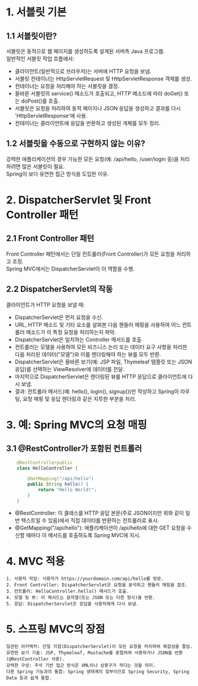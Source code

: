 # 1. 서블릿 기본

## 1.1 서블릿이란?

서블릿은 동적으로 웹 페이지를 생성하도록 설계된 서버측 Java 프로그램. <br>
일반적인 서블릿 작업 흐름에서:

- 클라이언트(일반적으로 브라우저)는 서버에 HTTP 요청을 보냄.
- 서블릿 컨테이너는 HttpServletRequest 및 HttpServletResponse 객체를 생성.
- 컨테이너는 요청을 처리해야 하는 서블릿을 결정.
- 올바른 서블릿의 service() 메소드가 호출되고, HTTP 메소드에 따라 doGet() 또는 doPost()를 호출.
- 서블릿은 요청을 처리하여 동적 페이지나 JSON 응답을 생성하고 결과를 다시 'HttpServletResponse'에 사용.
- 컨테이너는 클라이언트에 응답을 반환하고 생성된 개체를 모두 정리.

## 1.2 서블릿을 수동으로 구현하지 않는 이유?

강력한 애플리케이션의 경우 가능한 모든 요청(예: /api/hello, /user/login 등)을 처리하려면 많은 서블릿이 필요. <br>
Spring이 보다 유연한 접근 방식을 도입한 이유.

# 2. DispatcherServlet 및 Front Controller 패턴

## 2.1 Front Controller 패턴

Front Controller 패턴에서는 단일 컨트롤러(Front Controller)가 모든 요청을 처리하고 조정. <br>
Spring MVC에서는 DispatcherServlet이 이 역할을 수행.

## 2.2 DispatcherServlet의 작동

클라이언트가 HTTP 요청을 보낼 때:

- DispatcherServlet은 먼저 요청을 수신.
- URL, HTTP 메소드 및 기타 요소를 살펴본 다음 핸들러 매핑을 사용하여 어느 컨트롤러 메소드가 이 특정 요청을 처리하는지 파악.
- DispatcherServlet은 일치하는 Controller 메서드를 호출.
- 컨트롤러는 모델을 사용하여 모든 비즈니스 논리 또는 데이터 요구 사항을 처리한 다음 처리된 데이터("모델")와 이를 렌더링해야 하는 뷰를 모두 반환.
- DispatcherServlet은 올바른 보기(예: JSP 파일, Thymeleaf 템플릿 또는 JSON 응답)를 선택하는 ViewResolver에 데이터를 전달.
- 마지막으로 DispatcherServlet은 렌더링된 뷰를 HTTP 응답으로 클라이언트에 다시 보냄.
- 결과: 컨트롤러 메서드(예: hello(), login(), signup())만 작성하고 Spring이 라우팅, 요청 매핑 및 응답 렌더링과 같은 지루한 부분을 처리.

# 3. 예: Spring MVC의 요청 매핑

## 3.1 @RestController가 포함된 컨트롤러

```java
    @RestControllerpublic
    class HelloController {

        @GetMapping("/api/hello")
        public String hello() {
            return "Hello World!";
        }
    }
```

- @RestController: 이 클래스를 HTTP 응답 본문(주로 JSON이지만 위와 같이 일반 텍스트일 수 있음)에서 직접 데이터를 반환하는 컨트롤러로 표시.
- @GetMapping("/api/hello"): 애플리케이션이 /api/hello에 대한 GET 요청을 수신할 때마다 이 메서드를 호출하도록 Spring MVC에 지시.

# 4. MVC 적용

    1. 사용자 작업: 사용자가 https://yourdomain.com/api/hello를 방문.
    2. Front Controller: DispatcherServlet은 요청을 분석하고 핸들러 매핑을 참조.
    3. 컨트롤러: HelloController.hello() 메서드가 호출.
    4. 모델 및 뷰: 이 메서드는 문자열(또는 JSON 또는 다른 형식)을 반환.
    5. 응답: DispatcherServlet은 응답을 사용자에게 다시 보냄.

# 5. 스프링 MVC의 장점

    일관된 아키텍처: 단일 지점(DispatcherServlet)이 모든 요청을 처리하여 복잡성을 줄임.
    유연한 보기 기술: JSP, Thymeleaf, Mustache를 혼합하여 사용하거나 JSON을 반환(@RestController 사용).
    강력한 구성: 주석 기반 접근 방식은 XML이나 상용구가 적다는 것을 의미.
    다른 Spring 기능과의 통합: Spring 생태계의 일부이므로 Spring Security, Spring Data 등과 쉽게 통합.
